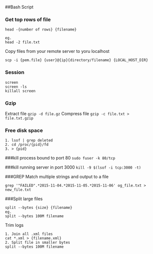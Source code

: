 ##Bash Script

### Get top rows of file
```
head -{number of rows} {filename}

eg.
head -2 file.txt
```

Copy files from your remote server to yoru localhost
```
scp -i {pem.file} {user}@{ip}{directory/filename} {LOCAL_HOST_DIR}
```

### Session
```
screen
screen -ls
killall screen
```

### Gzip
Extract file
`gzip -d file.gz`
Compress file
`gzip -c file.txt > file.txt.gzip`

### Free disk space
```
1. lsof | grep deleted
2. cd /proc/{pid}/fd
3. > {pid}
```

###kill process bound to port 80
`sudo fuser -k 80/tcp`

###kill running server in port 3000
``kill -9 $(lsof -i tcp:3000 -t)``

###GREP
Match multiple strings and output to a file

`grep '"FAILED".*2015-11-04.*2015-11-05.*2015-11-06' og_file.txt > new_file.txt`

###Split large files 
```
split --bytes {size} {filename}
eg.
split --bytes 100M filename
```

Trim logs
```
1. Join all .xml files
cat *.xml > {filename.xml}
2. Split file in smaller bytes
split --bytes 100M filename
``` 
